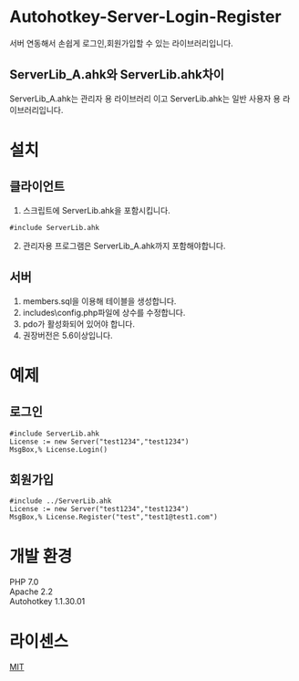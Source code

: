 ﻿# Autohotkey-Server-Login-Register

서버 연동해서 손쉽게 로그인,회원가입할 수 있는 라이브러리입니다.

## ServerLib_A.ahk와 ServerLib.ahk차이

ServerLib_A.ahk는 관리자 용 라이브러리 이고 ServerLib.ahk는 일반 사용자 용 라이브러리입니다.

# 설치

## 클라이언트

1.  스크립트에 ServerLib.ahk을 포함시킵니다.

```Autohotkey
#include ServerLib.ahk
```

2.  관리자용 프로그램은 ServerLib_A.ahk까지 포함해야합니다.

## 서버

1.  members.sql을 이용해 테이블을 생성합니다.
2.  includes\config.php파일에 상수를 수정합니다.
3.  pdo가 활성화되어 있어야 합니다.
4.  권장버전은 5.6이상입니다.

# 예제

## 로그인

```Autohotkey
#include ServerLib.ahk
License := new Server("test1234","test1234")
MsgBox,% License.Login()
```

## 회원가입

```Autohotkey
#include ../ServerLib.ahk
License := new Server("test1234","test1234")
MsgBox,% License.Register("test","test1@test1.com")
```

# 개발 환경

PHP 7.0 <br>
Apache 2.2 <br>
Autohotkey 1.1.30.01

# 라이센스

[MIT](./LICENSE)
